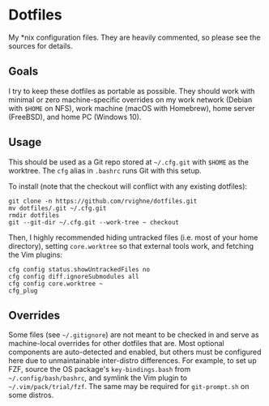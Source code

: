 # Dotfiles

My \*nix configuration files. They are heavily commented, so please see the sources for details.

## Goals

I try to keep these dotfiles as portable as possible. They should work with minimal or zero machine-specific overrides on my work network (Debian with `$HOME` on NFS), work machine (macOS with Homebrew), home server (FreeBSD), and home PC (Windows 10).

## Usage

This should be used as a Git repo stored at `~/.cfg.git` with `$HOME` as the worktree. The `cfg` alias in `.bashrc` runs Git with this setup.

To install (note that the checkout will conflict with any existing dotfiles):

	git clone -n https://github.com/rvighne/dotfiles.git
	mv dotfiles/.git ~/.cfg.git
	rmdir dotfiles
	git --git-dir ~/.cfg.git --work-tree ~ checkout

Then, I highly recommended hiding untracked files (i.e. most of your home directory), setting `core.worktree` so that external tools work, and fetching the Vim plugins:

	cfg config status.showUntrackedFiles no
	cfg config diff.ignoreSubmodules all
	cfg config core.worktree ~
	cfg_plug

## Overrides

Some files (see `~/.gitignore`) are not meant to be checked in and serve as machine-local overrides for other dotfiles that are. Most optional components are auto-detected and enabled, but others must be configured here due to unmaintainable inter-distro differences. For example, to set up FZF, source the OS package's `key-bindings.bash` from `~/.config/bash/bashrc`, and symlink the Vim plugin to `~/.vim/pack/trial/fzf`. The same may be required for `git-prompt.sh` on some distros.
